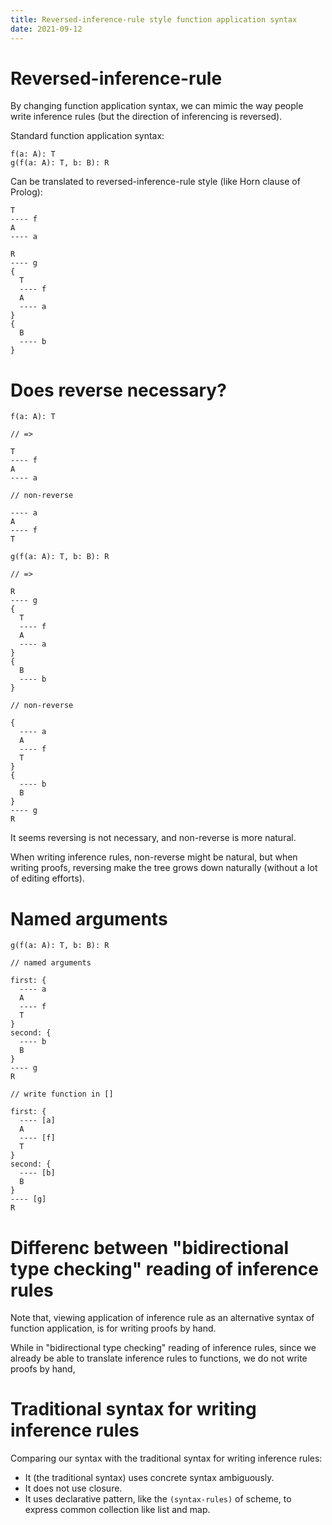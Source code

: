 ```yaml
---
title: Reversed-inference-rule style function application syntax
date: 2021-09-12
---
```


# Reversed-inference-rule

By changing function application syntax,
we can mimic the way people write inference rules
(but the direction of inferencing is reversed).

Standard function application syntax:

```
f(a: A): T
g(f(a: A): T, b: B): R
```

Can be translated to reversed-inference-rule style (like Horn clause of Prolog):

```
T
---- f
A
---- a

R
---- g
{
  T
  ---- f
  A
  ---- a
}
{
  B
  ---- b
}
```

# Does reverse necessary?

```
f(a: A): T

// =>

T
---- f
A
---- a

// non-reverse

---- a
A
---- f
T

g(f(a: A): T, b: B): R

// =>

R
---- g
{
  T
  ---- f
  A
  ---- a
}
{
  B
  ---- b
}

// non-reverse

{
  ---- a
  A
  ---- f
  T
}
{
  ---- b
  B
}
---- g
R
```

It seems reversing is not necessary,
and non-reverse is more natural.

When writing inference rules, non-reverse might be natural,
but when writing proofs, reversing make the tree grows down naturally
(without a lot of editing efforts).

# Named arguments

```
g(f(a: A): T, b: B): R

// named arguments

first: {
  ---- a
  A
  ---- f
  T
}
second: {
  ---- b
  B
}
---- g
R

// write function in []

first: {
  ---- [a]
  A
  ---- [f]
  T
}
second: {
  ---- [b]
  B
}
---- [g]
R
```

# Differenc between "bidirectional type checking" reading of inference rules

Note that, viewing application of inference rule
as an alternative syntax of function application,
is for writing proofs by hand.

While in "bidirectional type checking" reading of inference rules,
since we already be able to translate inference rules to functions,
we do not write proofs by hand,

# Traditional syntax for writing inference rules

Comparing our syntax with the traditional syntax for writing inference rules:

- It (the traditional syntax) uses concrete syntax ambiguously.
- It does not use closure.
- It uses declarative pattern, like the `(syntax-rules)` of scheme,
  to express common collection like list and map.
